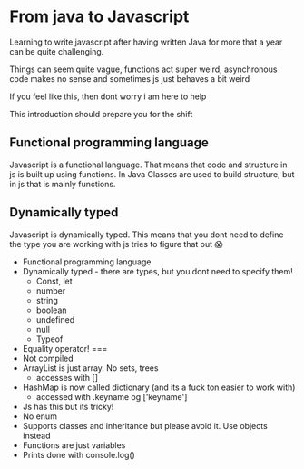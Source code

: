 # From java to Javascript



Learning to write javascript after having written Java for more that a year can be quite challenging. 

Things can seem quite vague, functions act super weird, asynchronous code makes no sense and sometimes js just behaves a bit weird

If you feel like this, then dont worry i am here to help

This introduction should prepare you for the shift



## Functional programming language

Javascript is a functional language. That means that code and structure in js is built up using functions. In Java Classes are used to build structure, but in js that is mainly functions. 



## Dynamically typed

Javascript is dynamically typed. This means that you dont need to define the type you are working with js tries to figure that out 😱



- Functional programming language
- Dynamically typed - there are types, but you dont need to specify them!
  - Const, let
  - number
  - string
  - boolean
  - undefined
  - null
  - Typeof
- Equality operator! ===
- Not compiled
- ArrayList is just array. No sets, trees
  - accesses with []
- HashMap is now called dictionary (and its a fuck ton easier to work with)
  - accessed with .keyname og ['keyname']
- Js has this but its tricky!
- No enum
- Supports classes and inheritance but please avoid it. Use objects instead
- Functions are just variables
- Prints done with console.log()

